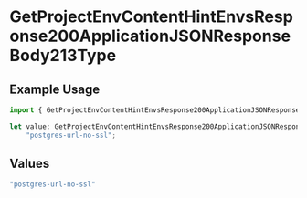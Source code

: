 # GetProjectEnvContentHintEnvsResponse200ApplicationJSONResponseBody213Type

## Example Usage

```typescript
import { GetProjectEnvContentHintEnvsResponse200ApplicationJSONResponseBody213Type } from "@simplesagar/vercel/models/getprojectenvop.js";

let value: GetProjectEnvContentHintEnvsResponse200ApplicationJSONResponseBody213Type =
    "postgres-url-no-ssl";
```

## Values

```typescript
"postgres-url-no-ssl"
```